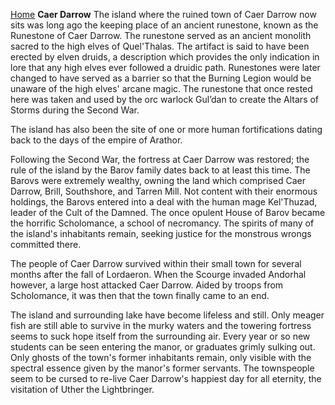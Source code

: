 [Home](../index.md)
**Caer Darrow**
The island where the ruined town of Caer Darrow now sits was long ago the keeping place of an ancient runestone, known as the Runestone of Caer Darrow. The runestone served as an ancient monolith sacred to the high elves of Quel'Thalas. The artifact is said to have been erected by elven druids, a description which provides the only indication in lore that any high elves ever followed a druidic path. Runestones were later changed to have served as a barrier so that the Burning Legion would be unaware of the high elves' arcane magic. The runestone that once rested here was taken and used by the orc warlock Gul’dan to create the Altars of Storms during the Second War.

The island has also been the site of one or more human fortifications dating back to the days of the empire of Arathor.

Following the Second War, the fortress at Caer Darrow was restored; the rule of the island by the Barov family dates back to at least this time. The Barovs were extremely wealthy, owning the land which comprised Caer Darrow, Brill, Southshore, and Tarren Mill. Not content with their enormous holdings, the Barovs entered into a deal with the human mage Kel'Thuzad, leader of the Cult of the Damned. The once opulent House of Barov became the horrific Scholomance, a school of necromancy. The spirits of many of the island's inhabitants remain, seeking justice for the monstrous wrongs committed there.

The people of Caer Darrow survived within their small town for several months after the fall of Lordaeron. When the Scourge invaded Andorhal however, a large host attacked Caer Darrow. Aided by troops from Scholomance, it was then that the town finally came to an end.

The island and surrounding lake have become lifeless and still. Only meager fish are still able to survive in the murky waters and the towering fortress seems to suck hope itself from the surrounding air. Every year or so new students can be seen entering the manor, or graduates grimly sulking out. Only ghosts of the town's former inhabitants remain, only visible with the spectral essence given by the manor's former servants. The townspeople seem to be cursed to re-live Caer Darrow's happiest day for all eternity, the visitation of Uther the Lightbringer.